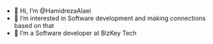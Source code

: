 - 👋 Hi, I’m @HamidrezaAlaei
- 👀 I’m interested in Software development and making connections based on that
- 🌱 I’m a Software developer at BizKey Tech

<!---
HamidrezaAlaei/HamidrezaAlaei is a ✨ special ✨ repository because its `README.md` (this file) appears on your GitHub profile.
You can click the Preview link to take a look at your changes.
--->

